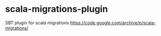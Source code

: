 # scala-migrations-plugin
SBT plugin for scala migrations https://code.google.com/archive/p/scala-migrations/
